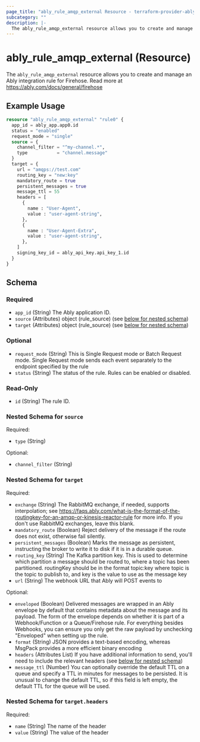 ```yaml
---
page_title: "ably_rule_amqp_external Resource - terraform-provider-ably"
subcategory: ""
description: |-
  The ably_rule_amqp_external resource allows you to create and manage an Ably integration rule for Firehose. Read more at https://ably.com/docs/general/firehose
---
```


# ably_rule_amqp_external (Resource)

The `ably_rule_amqp_external` resource allows you to create and manage an Ably integration rule for Firehose. Read more at https://ably.com/docs/general/firehose


## Example Usage

```terraform
resource "ably_rule_amqp_external" "rule0" {
  app_id = ably_app.app0.id
  status = "enabled"
  request_mode = "single"
  source = {
    channel_filter = "^my-channel.*",
    type           = "channel.message"
  }
  target = {
    url = "amqps://test.com"
    routing_key = "new:key"
    mandatory_route = true
    persistent_messages = true
    message_ttl = 55
    headers = [
      {
        name : "User-Agent",
        value : "user-agent-string",
      },
      {
        name : "User-Agent-Extra",
        value : "user-agent-string",
      },
    ]
    signing_key_id = ably_api_key.api_key_1.id
  }
}
```

<!-- schema generated by tfplugindocs -->
## Schema

### Required

- `app_id` (String) The Ably application ID.
- `source` (Attributes) object (rule_source) (see [below for nested schema](#nestedatt--source))
- `target` (Attributes) object (rule_source) (see [below for nested schema](#nestedatt--target))

### Optional

- `request_mode` (String) This is Single Request mode or Batch Request mode. Single Request mode sends each event separately to the endpoint specified by the rule
- `status` (String) The status of the rule. Rules can be enabled or disabled.

### Read-Only

- `id` (String) The rule ID.

<a id="nestedatt--source"></a>
### Nested Schema for `source`

Required:

- `type` (String)

Optional:

- `channel_filter` (String)


<a id="nestedatt--target"></a>
### Nested Schema for `target`

Required:

- `exchange` (String) The RabbitMQ exchange, if needed, supports interpolation; see https://faqs.ably.com/what-is-the-format-of-the-routingkey-for-an-amqp-or-kinesis-reactor-rule for more info. If you don't use RabbitMQ exchanges, leave this blank.
- `mandatory_route` (Boolean) Reject delivery of the message if the route does not exist, otherwise fail silently.
- `persistent_messages` (Boolean) Marks the message as persistent, instructing the broker to write it to disk if it is in a durable queue.
- `routing_key` (String) The Kafka partition key. This is used to determine which partition a message should be routed to, where a topic has been partitioned. routingKey should be in the format topic:key where topic is the topic to publish to, and key is the value to use as the message key
- `url` (String) The webhook URL that Ably will POST events to

Optional:

- `enveloped` (Boolean) Delivered messages are wrapped in an Ably envelope by default that contains metadata about the message and its payload. The form of the envelope depends on whether it is part of a Webhook/Function or a Queue/Firehose rule. For everything besides Webhooks, you can ensure you only get the raw payload by unchecking "Enveloped" when setting up the rule.
- `format` (String) JSON provides a text-based encoding, whereas MsgPack provides a more efficient binary encoding
- `headers` (Attributes List) If you have additional information to send, you'll need to include the relevant headers (see [below for nested schema](#nestedatt--target--headers))
- `message_ttl` (Number) You can optionally override the default TTL on a queue and specify a TTL in minutes for messages to be persisted. It is unusual to change the default TTL, so if this field is left empty, the default TTL for the queue will be used.

<a id="nestedatt--target--headers"></a>
### Nested Schema for `target.headers`

Required:

- `name` (String) The name of the header
- `value` (String) The value of the header